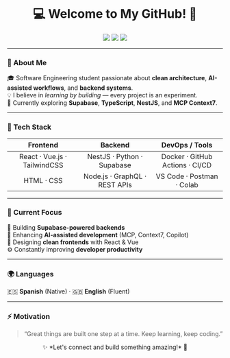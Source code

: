 <h1 align="center">💻 Welcome to My GitHub! 🚀</h1>

<p align="center">
  <img src="https://img.shields.io/badge/Software%20Engineering%20Student-%23007ACC.svg?style=flat-square&logo=graduation-cap&logoColor=white">
  <img src="https://img.shields.io/badge/Open%20to%20Collaboration-%23ff69b4.svg?style=flat-square&logo=github&logoColor=white">
  <img src="https://img.shields.io/badge/Always%20Learning-%23f4a261.svg?style=flat-square&logo=python&logoColor=white">
</p>

---

### 👋 About Me  
🎓 Software Engineering student passionate about **clean architecture**, **AI-assisted workflows**, and **backend systems**.  
💡 I believe in *learning by building* — every project is an experiment.  
🌱 Currently exploring **Supabase**, **TypeScript**, **NestJS**, and **MCP Context7**.  

---

### 🧰 Tech Stack  

| **Frontend** | **Backend** | **DevOps / Tools** |
|:-------------:|:------------:|:-----------------:|
| React · Vue.js · TailwindCSS | NestJS · Python · Supabase | Docker · GitHub Actions · CI/CD |
| HTML · CSS | Node.js · GraphQL · REST APIs | VS Code · Postman · Colab |

---


### 📌 Current Focus  
🚀 Building **Supabase-powered backends**  
🧠 Enhancing **AI-assisted development** (MCP, Context7, Copilot)  
🎨 Designing **clean frontends** with React & Vue  
⚙️ Constantly improving **developer productivity**  

---

### 🌍 Languages  
🇪🇸 **Spanish** (Native) · 🇬🇧 **English** (Fluent)

---

### ⚡ Motivation  
> “Great things are built one step at a time. Keep learning, keep coding.”

<p align="center">
  ✨ *Let's connect and build something amazing!* 🚀  
</p>
